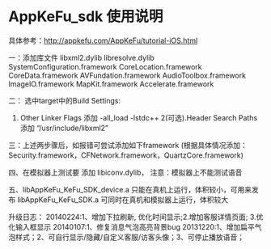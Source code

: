 


# AppKeFu_sdk 使用说明

具体参考：http://appkefu.com/AppKeFu/tutorial-iOS.html

一：添加库文件
    libxml2.dylib
    libresolve.dylib
    SystemConfiguration.framework
    CoreLocation.framework
    CoreData.framework
    AVFundation.framework
    AudioToolbox.framework
    ImageIO.framework
    MapKit.framework
    Accelerate.framework
    

二：
 选中target中的Build Settings:
1. Other Linker Flags 添加 -all_load  -lstdc++
2(可选).Header Search Paths 添加 “/usr/include/libxml2”


三：上述两步骤后，如报错可尝试添加如下framework
(根据具体情况添加：Security.framework，CFNetwork.framework，QuartzCore.framework)


四、在模拟器上测试要 添加 libiconv.dylib， 注意：模拟器上不能测试语音


五、libAppKeFu_KeFu_SDK_device.a 只能在真机上运行，体积较小，可用来发布
libAppKeFu_KeFu_SDK.a 可同时在真机和模拟器上运行，体积较大



升级日志：
20140224:1、增加下拉刷新, 优化时间显示;2.增加客服详情页面; 3.优化输入框显示
20140107:1、修复消息气泡高亮背景bug
20131220:1、增加扁平气泡样式；2、可自行显示/隐藏/自定义客服/访客头像；3、可停止播放语音；












